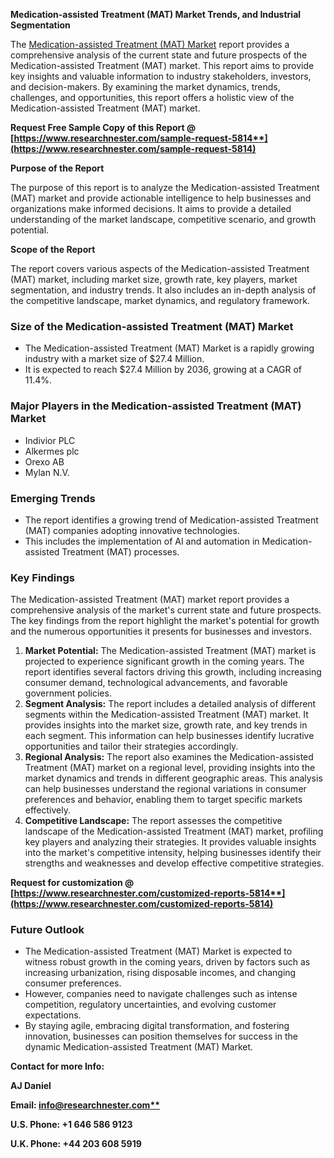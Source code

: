 ﻿**Medication-assisted Treatment (MAT) Market Trends, and Industrial Segmentation**

The [Medication-assisted Treatment (MAT) Market](https://www.researchnester.com/reports/medication-assisted-treatment-mat-market/5814) report provides a comprehensive analysis of the current state and future prospects of the Medication-assisted Treatment (MAT) market. This report aims to provide key insights and valuable information to industry stakeholders, investors, and decision-makers. By examining the market dynamics, trends, challenges, and opportunities, this report offers a holistic view of the Medication-assisted Treatment (MAT) market.

**Request Free Sample Copy of this Report @ [https://www.researchnester.com/sample-request-5814**](https://www.researchnester.com/sample-request-5814)**

**Purpose of the Report**

The purpose of this report is to analyze the Medication-assisted Treatment (MAT) market and provide actionable intelligence to help businesses and organizations make informed decisions. It aims to provide a detailed understanding of the market landscape, competitive scenario, and growth potential.

**Scope of the Report**

The report covers various aspects of the Medication-assisted Treatment (MAT) market, including market size, growth rate, key players, market segmentation, and industry trends. It also includes an in-depth analysis of the competitive landscape, market dynamics, and regulatory framework.
### **Size of the Medication-assisted Treatment (MAT) Market**
- The Medication-assisted Treatment (MAT) Market is a rapidly growing industry with a market size of $27.4 Million.
- It is expected to reach $27.4 Million by 2036, growing at a CAGR of 11.4%.
### **Major Players in the Medication-assisted Treatment (MAT) Market**
- Indivior PLC
- Alkermes plc
- Orexo AB
- Mylan N.V.
### **Emerging Trends**
- The report identifies a growing trend of Medication-assisted Treatment (MAT) companies adopting innovative technologies.
- This includes the implementation of AI and automation in Medication-assisted Treatment (MAT) processes.
### **Key Findings**
The Medication-assisted Treatment (MAT) market report provides a comprehensive analysis of the market's current state and future prospects. The key findings from the report highlight the market's potential for growth and the numerous opportunities it presents for businesses and investors.

1. **Market Potential:** The Medication-assisted Treatment (MAT) market is projected to experience significant growth in the coming years. The report identifies several factors driving this growth, including increasing consumer demand, technological advancements, and favorable government policies.
1. **Segment Analysis:** The report includes a detailed analysis of different segments within the Medication-assisted Treatment (MAT) market. It provides insights into the market size, growth rate, and key trends in each segment. This information can help businesses identify lucrative opportunities and tailor their strategies accordingly.
1. **Regional Analysis:** The report also examines the Medication-assisted Treatment (MAT) market on a regional level, providing insights into the market dynamics and trends in different geographic areas. This analysis can help businesses understand the regional variations in consumer preferences and behavior, enabling them to target specific markets effectively.
1. **Competitive Landscape:** The report assesses the competitive landscape of the Medication-assisted Treatment (MAT) market, profiling key players and analyzing their strategies. It provides valuable insights into the market's competitive intensity, helping businesses identify their strengths and weaknesses and develop effective competitive strategies.

**Request for customization @ [https://www.researchnester.com/customized-reports-5814**](https://www.researchnester.com/customized-reports-5814)**
### **Future Outlook**
- The Medication-assisted Treatment (MAT) Market is expected to witness robust growth in the coming years, driven by factors such as increasing urbanization, rising disposable incomes, and changing consumer preferences.
- However, companies need to navigate challenges such as intense competition, regulatory uncertainties, and evolving customer expectations.
- By staying agile, embracing digital transformation, and fostering innovation, businesses can position themselves for success in the dynamic Medication-assisted Treatment (MAT) Market.

**Contact for more Info:**

**AJ Daniel**

**Email: [info@researchnester.com**](mailto:info@researchnester.com)**

**U.S. Phone: +1 646 586 9123** 

**U.K. Phone: +44 203 608 5919**
